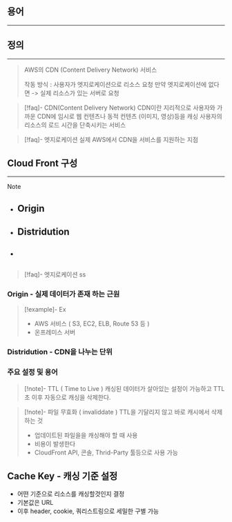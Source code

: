 
## 용어
---



## 정의
---
> AWS의 CDN (Content Delivery Network) 서비스
> 
> 작동 방식 : 
> 사용자가 엣지로케이션으로 리소스 요청 만약 엣지로케이션에 없다면 -> 실제 리소스가 있는 서버로 요청



> [!faq]- CDN(Content Delivery Network)
> CDN이란 지리적으로 사용자와 가까운 CDN에 임시로 웹 컨텐츠나 동적 컨텐츠 (이미지, 영상)등을 캐싱
>사용자의  리소스의 로드 시간을 단축시키는 서비스 

> [!faq]- 엣지로케이션
> 실제 AWS에서 CDN을 서비스를 지원하는 지점

## Cloud Front 구성
---
>[!note]
>- ## Origin
>- ## Distridution
>- ## 
>>[!faq]- 엣지로케이션
>>ss



### Origin  - 실제 데이터가 존재 하는 근원
> [!example]- Ex
> - AWS 서비스 ( S3, EC2, ELB, Route 53 등 )
> - 온프레미스 서버

### Distridution -  CDN을 나누는 단위

### 주요 설정 및 용어

>[!note]-  TTL ( Time to Live )
>캐싱된 데이터가 살아있는 설정이 가능하고 TTL초 이후 자동으로 캐싱을 삭제한다.

>[!note]- 파일 무효화 ( invaliddate ) 
>TTL을 기달리지 않고 바로 캐시에서 삭제하는 것
>- 업데이트된 파일을을 캐싱해야 할 때 사용
>- 비용이 발생한다
>- CloudFront API, 콘솔, Thrid-Party 툴등으로 사용 가능

## Cache Key - 캐싱 기준 설정

- 어떤 기준으로 리소스를 캐싱할것인지 결정
- 기본값은 URL
- 이후 header, cookie, 쿼리스트링으로 세밀한 구별 가능






